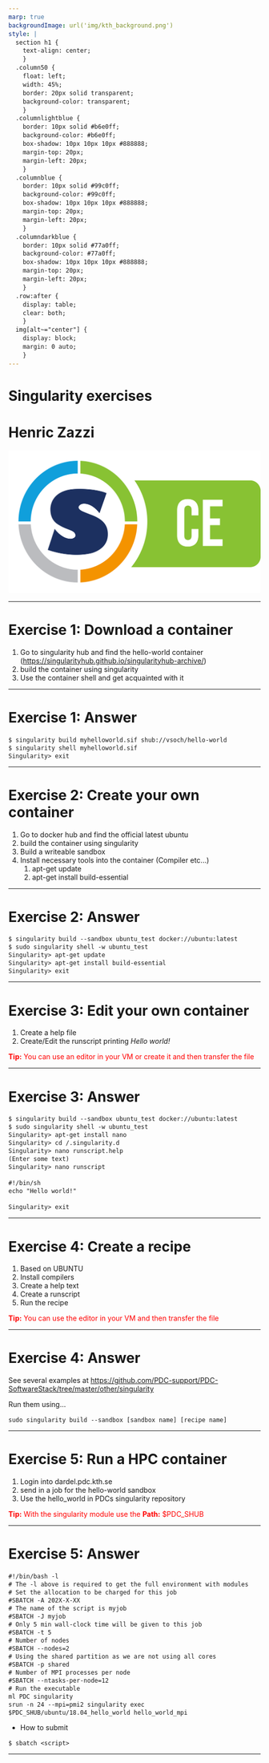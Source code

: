 ```yaml
---
marp: true
backgroundImage: url('img/kth_background.png')
style: |
  section h1 {
    text-align: center;
    }
  .column50 {
    float: left;
    width: 45%;
    border: 20px solid transparent;
    background-color: transparent;
    }
  .columnlightblue {
    border: 10px solid #b6e0ff;
    background-color: #b6e0ff;
    box-shadow: 10px 10px 10px #888888;
    margin-top: 20px;
    margin-left: 20px;
    }
  .columnblue {
    border: 10px solid #99c0ff;
    background-color: #99c0ff;
    box-shadow: 10px 10px 10px #888888;
    margin-top: 20px;
    margin-left: 20px;
    }
  .columndarkblue {
    border: 10px solid #77a0ff;
    background-color: #77a0ff;
    box-shadow: 10px 10px 10px #888888;
    margin-top: 20px;
    margin-left: 20px;
    }
  .row:after {
    display: table;
    clear: both;
    }
  img[alt~="center"] {
    display: block;
    margin: 0 auto;
    }
---
```

<!-- paginate: true -->

# Singularity exercises

# Henric Zazzi
![height:200px center](img/singularity/SingularityLogos_CE.png)

---

# Exercise 1: Download a container

1. Go to singularity hub and find the hello-world container (https://singularityhub.github.io/singularityhub-archive/)
1. build the container using singularity
1. Use the container shell and get acquainted with it 

---

# Exercise 1: Answer

```
$ singularity build myhelloworld.sif shub://vsoch/hello-world
$ singularity shell myhelloworld.sif
Singularity> exit
```

---

# Exercise 2: Create your own container

1. Go to docker hub and find the official latest ubuntu
1. build the container using singularity
1. Build a writeable sandbox
1. Install necessary tools into the container (Compiler etc...)
   1. apt-get update
   1. apt-get install build-essential

---

# Exercise 2: Answer

```
$ singularity build --sandbox ubuntu_test docker://ubuntu:latest
$ sudo singularity shell -w ubuntu_test
Singularity> apt-get update
Singularity> apt-get install build-essential
Singularity> exit
```

---

# Exercise 3: Edit your own container

1. Create a help file
1. Create/Edit the runscript printing *Hello world!*

<span style="color:red;">**Tip:** You can use an editor in your VM or create it and then transfer the file</span>

---

# Exercise 3: Answer

```
$ singularity build --sandbox ubuntu_test docker://ubuntu:latest
$ sudo singularity shell -w ubuntu_test
Singularity> apt-get install nano
Singularity> cd /.singularity.d
Singularity> nano runscript.help
(Enter some text)
Singularity> nano runscript

#!/bin/sh
echo "Hello world!"

Singularity> exit
```

---

# Exercise 4: Create a recipe

1. Based on UBUNTU
1. Install compilers
1. Create a help text
1. Create a runscript
1. Run the recipe

<span style="color:red;">**Tip:** You can use the editor in your VM and then transfer the file</span>

---

# Exercise 4: Answer

See several examples at https://github.com/PDC-support/PDC-SoftwareStack/tree/master/other/singularity

Run them using...
```
sudo singularity build --sandbox [sandbox name] [recipe name]
```

---

# Exercise 5: Run a HPC container

1. Login into dardel.pdc.kth.se
1. send in a job for the hello-world sandbox
1. Use the hello_world in PDCs singularity repository

<span style="color:red;">**Tip:** With the singularity module use the **Path:** $PDC_SHUB</span>

---

# Exercise 5: Answer

```
#!/bin/bash -l
# The -l above is required to get the full environment with modules
# Set the allocation to be charged for this job
#SBATCH -A 202X-X-XX
# The name of the script is myjob
#SBATCH -J myjob
# Only 5 min wall-clock time will be given to this job
#SBATCH -t 5
# Number of nodes
#SBATCH --nodes=2
# Using the shared partition as we are not using all cores
#SBATCH -p shared
# Number of MPI processes per node
#SBATCH --ntasks-per-node=12
# Run the executable
ml PDC singularity
srun -n 24 --mpi=pmi2 singularity exec $PDC_SHUB/ubuntu/18.04_hello_world hello_world_mpi
```
* How to submit
```
$ sbatch <script>
```

---
